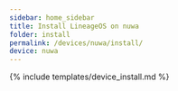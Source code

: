 ```yaml
---
sidebar: home_sidebar
title: Install LineageOS on nuwa
folder: install
permalink: /devices/nuwa/install/
device: nuwa
---
```

{% include templates/device_install.md %}
